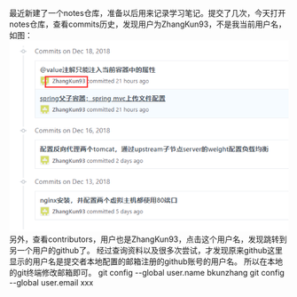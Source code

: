 最近新建了一个notes仓库，准备以后用来记录学习笔记。提交了几次，今天打开notes仓库，查看commits历史，发现用户为ZhangKun93，不是我当前用户名，如图：
![](img/20181218220833.png)  
另外，查看contributors，用户也是ZhangKun93，点击这个用户名，发现跳转到另一个用户的github了。
经过查询资料以及很多次尝试，才发现原来github这里显示的用户名是提交者本地配置的邮箱注册的github账号的用户名。
所以在本地的git终端修改邮箱即可。
git config --global user.name bkunzhang
git config --global user.email xxx

